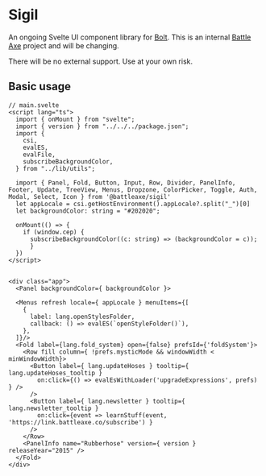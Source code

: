# Sigil

An ongoing Svelte UI component library for [Bolt](https://github.com/hyperbrew/bolt-cep). This is an internal [Battle Axe](https://www.battleaxe.co/) project and will be changing.

There will be no external support. Use at your own risk. 


## Basic usage

```svelte
// main.svelte
<script lang="ts">
  import { onMount } from "svelte";
  import { version } from "../../../package.json";
  import {
    csi,
    evalES,
    evalFile,
    subscribeBackgroundColor,
  } from "../lib/utils";

  import { Panel, Fold, Button, Input, Row, Divider, PanelInfo, Footer, Update, TreeView, Menus, Dropzone, ColorPicker, Toggle, Auth, Modal, Select, Icon } from '@battleaxe/sigil'
  let appLocale = csi.getHostEnvironment().appLocale?.split("_")[0]
  let backgroundColor: string = "#202020";

  onMount(() => {
    if (window.cep) {
      subscribeBackgroundColor((c: string) => (backgroundColor = c));
      }
  })
</script>


<div class="app">
  <Panel backgroundColor={ backgroundColor }>

  <Menus refresh locale={ appLocale } menuItems={[
    {
      label: lang.openStylesFolder,
      callback: () => evalES(`openStyleFolder()`),
    },
  ]}/>
  <Fold label={lang.fold_system} open={false} prefsId={'foldSystem'}>
    <Row fill column={ !prefs.mysticMode && windowWidth < minWindowWidth}>
      <Button label={ lang.updateHoses } tooltip={ lang.updateHoses_tooltip }
        on:click={() => evalEsWithLoader('upgradeExpressions', prefs) } />
      />
      <Button label={ lang.newsletter } tooltip={ lang.newsletter_tooltip }
        on:click={event => learnStuff(event, 'https://link.battleaxe.co/subscribe') } 
      />
    </Row>
    <PanelInfo name="Rubberhose" version={ version } releaseYear="2015" />
  </Fold>
</div>
```